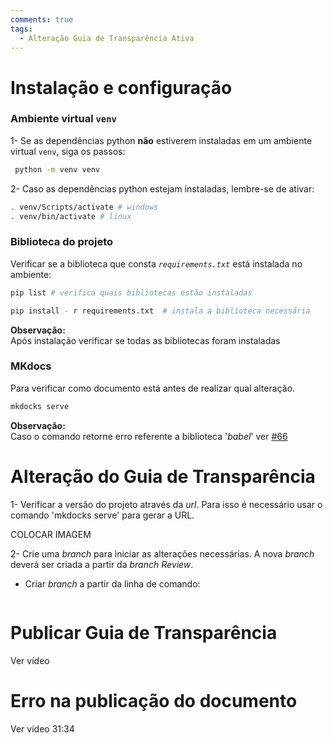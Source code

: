 ```yaml
---
comments: true
tags:
  - Alteração Guia de Transparência Ativa
---
```


# Instalação e configuração

### Ambiente virtual `venv`

1- Se as dependências python **não** estiverem instaladas em um ambiente virtual `venv`, siga os passos:

```bash
 python -m venv venv
```

2- Caso as dependências python estejam instaladas, lembre-se de ativar:

```bash
. venv/Scripts/activate # windows
. venv/bin/activate # linux
```
### Biblioteca do projeto

Verificar se a biblioteca que consta *`requirements.txt`* está instalada no ambiente:

```bash
pip list # verifica quais bibliotecas estão instaladas
```
```bash
pip install - r requirements.txt  # instala a biblioteca necessária
```
**Observação:**<br> Após instalação verificar se todas as bibliotecas foram instaladas

### MKdocs

Para verificar como documento está antes de realizar qual alteração.

```bash
mkdocks serve
```
**Observação:**<br> Caso o comando retorne erro referente a biblioteca '*babel*' ver [#66](https://github.com/transparencia-mg/handbook/issues/66)


# Alteração do Guia de Transparência

1- Verificar a versão do projeto através da *url*. Para isso é necessário usar o comando 'mkdocks serve' para gerar a URL.

COLOCAR IMAGEM

2- Crie uma *branch* para iniciar as alterações necessárias. A nova *branch* deverá ser criada a partir da *branch Review*.

  - Criar *branch* a partir da linha de comando:

```bash

```

# Publicar Guia de Transparência

Ver vídeo 

# Erro na publicação do documento

Ver vídeo 31:34
